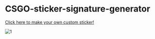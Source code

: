 # CSGO-sticker-signature-generator

[Click here to make your own custom sticker!](http://tryhardhusky.github.io/csgo-sticker-signature-generator/)  
  
![1](http://i.imgur.com/tauslP6.gif)
